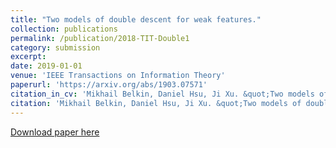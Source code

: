```yaml
---
title: "Two models of double descent for weak features."
collection: publications
permalink: /publication/2018-TIT-Double1
category: submission
excerpt:
date: 2019-01-01
venue: 'IEEE Transactions on Information Theory'
paperurl: 'https://arxiv.org/abs/1903.07571'
citation_in_cv: 'Mikhail Belkin, Daniel Hsu, Ji Xu. &quot;Two models of double descent for weak features.&quot;  <i> In submission to IEEE Transactions on Information Theory </i>, 2019.'
citation: 'Mikhail Belkin, Daniel Hsu, Ji Xu. &quot;Two models of double descent for weak features.&quot;  <i> In submission to IEEE Transactions on Information Theory </i>, 2019.'
---
```


[Download paper here](https://arxiv.org/abs/1903.07571.pdf)


